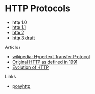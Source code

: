 # HTTP Protocols

  * [http 1.0](https://tools.ietf.org/html/rfc1945)
  * [http 1.1](https://tools.ietf.org/html/rfc2616)
  * [http 2](https://tools.ietf.org/html/rfc7540)
  * [http 3 draft](https://tools.ietf.org/html/draft-ietf-quic-http-17)


Articles

  * [wikipedia: Hypertext Transfer Protocol](https://en.wikipedia.org/wiki/Hypertext_Transfer_Protocol)
  * [Original HTTP as defined in 1991](https://www.w3.org/Protocols/HTTP/AsImplemented.html)
  * [Evolution of HTTP](https://medium.com/platform-engineer/evolution-of-http-69cfe6531ba0)


Links

  * [ponyhttp](https://github.com/mgreenly/pony-http)
